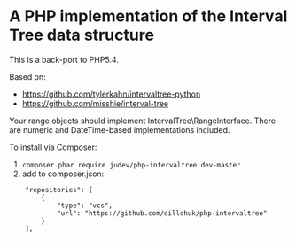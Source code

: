# A PHP implementation of the Interval Tree data structure

This is a back-port to PHP5.4.

Based on:

 - https://github.com/tylerkahn/intervaltree-python
 - https://github.com/misshie/interval-tree

Your range objects should implement IntervalTree\RangeInterface. There are
numeric and DateTime-based implementations included.

To install via Composer:

1. `composer.phar require judev/php-intervaltree:dev-master`
2. add to composer.json:
```
    "repositories": [
        {
            "type": "vcs",
            "url": "https://github.com/dillchuk/php-intervaltree"
        }
    ],
 ```
